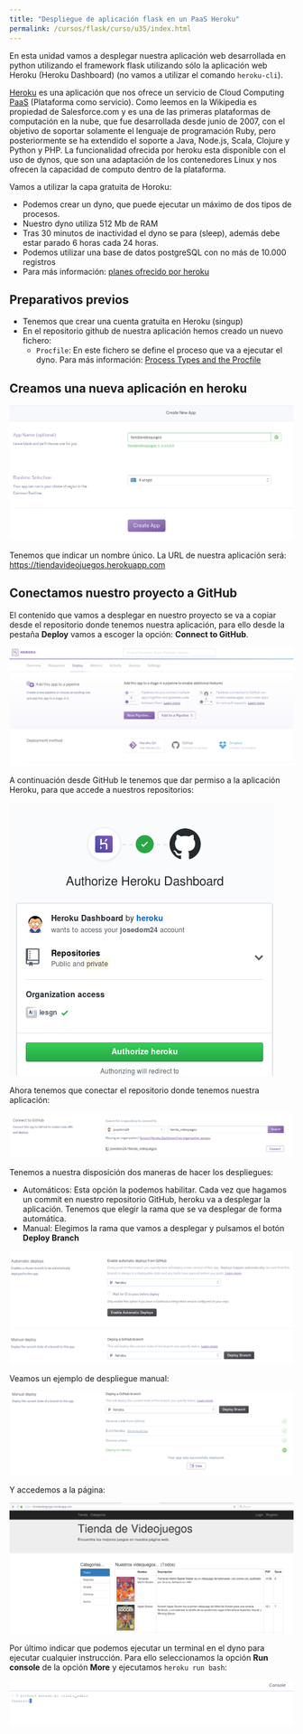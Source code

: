 ```yaml
---
title: "Despliegue de aplicación flask en un PaaS Heroku"
permalink: /cursos/flask/curso/u35/index.html
---
```


En esta unidad vamos a desplegar nuestra aplicación web desarrollada en python utilizando el framework flask utilizando sólo la aplicación web Heroku (Heroku Dashboard) (no vamos a utilizar el comando `heroku-cli`).

[Heroku](https://www.heroku.com/) es una aplicación que nos ofrece un servicio de Cloud Computing [PaaS](https://en.wikipedia.org/wiki/Platform_as_a_service) (Plataforma como servicio). Como leemos en la Wikipedia es propiedad de Salesforce.com y es una de las primeras plataformas de computación en la nube, que fue desarrollada desde junio de 2007, con el objetivo de soportar solamente el lenguaje de programación Ruby, pero posteriormente se ha extendido el soporte a Java, Node.js, Scala, Clojure y Python y PHP. La funcionalidad ofrecida por heroku esta disponible con el uso de dynos, que son una adaptación de los contenedores Linux y nos ofrecen la capacidad de computo dentro de la plataforma.

Vamos a utilizar la capa gratuita de Horoku:

* Podemos crear un dyno, que puede ejecutar un máximo de dos tipos de procesos.
* Nuestro dyno utiliza 512 Mb de RAM
* Tras 30 minutos de inactividad el dyno se para (sleep), además debe estar parado 6 horas cada 24 horas.
* Podemos utilizar una base de datos postgreSQL con no más de 10.000 registros
* Para más información: [planes ofrecido por heroku](https://www.heroku.com/pricing#dynos-table-modal)

## Preparativos previos

* Tenemos que crear una cuenta gratuita en Heroku (singup)
* En el repositorio github de nuestra aplicación hemos creado un nuevo fichero:
	* `Procfile`: En este fichero se define el proceso que va a ejecutar el dyno. Para más información: [Process Types and the Procfile](https://devcenter.heroku.com/articles/procfile)

## Creamos una nueva aplicación en heroku

![heroku](img/heroku.png)

Tenemos que indicar un nombre único. La URL de nuestra aplicación será: https://tiendavideojuegos.herokuapp.com

## Conectamos nuestro proyecto a GitHub

El contenido que vamos a desplegar en nuestro proyecto se va a copiar desde el repositorio donde tenemos nuestra aplicación, para ello desde la pestaña **Deploy** vamos a escoger la opción: **Connect to GitHub**.

![heroku2](img/heroku2.png) 

A continuación desde GitHub le tenemos que dar permiso a la aplicación Heroku, para que accede a nuestros repositorios:

![heroku3](img/heroku3.png) 

Ahora tenemos que conectar el repositorio donde tenemos nuestra aplicación:
        
![heroku4](img/heroku4.png) 

Tenemos a nuestra disposición dos maneras de hacer los despliegues:

* Automáticos: Esta opción la podemos habilitar. Cada vez que hagamos un commit en nuestro repositorio GitHub, heroku va  a desplegar la aplicación. Tenemos que elegir la rama que se va desplegar de forma automática.
* Manual: Elegimos la rama que vamos a desplegar y pulsamos el botón **Deploy Branch**

![heroku5](img/heroku5.png) 

Veamos un ejemplo de despliegue manual:

![heroku6](img/heroku6.png) 

Y accedemos a la página:

![heroku7](img/heroku7.png) 

Por último indicar que podemos ejecutar un terminal en el dyno para ejecutar cualquier instrucción. Para ello seleccionamos la opción **Run console** de la opción **More** y ejecutamos `heroku run bash`:

![heroku8](img/heroku8.png) 